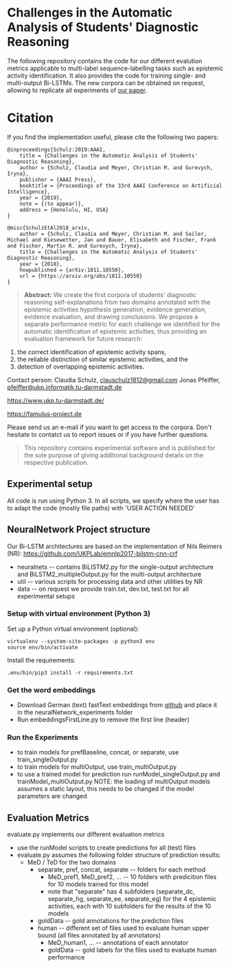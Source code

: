 # Challenges in the Automatic Analysis of Students' Diagnostic Reasoning

The following repository contains the code for our different evalution metrics applicable to multi-label sequence-labelling tasks such as epistemic activity identification. It also provides the code for training single- and multi-output Bi-LSTMs.
The new corpora can be obtained on request, allowing to replicate all experiments of [our paper](https://arxiv.org/abs/1811.10550).


# Citation 
If you find the implementation useful, please cite the following two papers:

```
@inproceedings{Schulz:2019:AAAI,
	title = {Challenges in the Automatic Analysis of Students' Diagnostic Reasoning},
	author = {Schulz, Claudia and Meyer, Christian M. and Gurevych, Iryna},
	publisher = {AAAI Press},
	booktitle = {Proceedings of the 33rd AAAI Conference on Artificial Intelligence},
	year = {2019},
	note = {(to appear)},
	address = {Honolulu, HI, USA}
}

@misc{SchulzEtAl2018_arxiv,
	author = {Schulz, Claudia and Meyer, Christian M. and Sailer, Michael and Kiesewetter, Jan and Bauer, Elisabeth and Fischer, Frank and Fischer, Martin R. and Gurevych, Iryna},
	title = {Challenges in the Automatic Analysis of Students' Diagnostic Reasoning},
	year = {2018},
	howpublished = {arXiv:1811.10550},
	url = {https://arxiv.org/abs/1811.10550}
}

```
> **Abstract:** 
We create the first corpora of students' diagnostic reasoning self-explanations from two domains annotated with the epistemic activities hypothesis generation, evidence generation, evidence evaluation, and drawing conclusions.
We propose a separate performance metric for each challenge we identified for the automatic identification of epistemic activities, thus providing an evaluation framework for future research:
1) the correct identification of epistemic activity spans,
2) the reliable distinction of similar epistemic activities, and the
3) detection of overlapping epistemic activities.

Contact person: Claudia Schulz, clauschulz1812@gmail.com
		Jonas Pfeiffer, pfeiffer@ukp.informatik.tu-darmstadt.de

https://www.ukp.tu-darmstadt.de/

https://famulus-project.de


Please send us an e-mail if you want to get access to the corpora.
Don't hesitate to contatct us to report issues or if you have further questions.

> This repository contains experimental software and is published for the sole purpose of giving additional background details on the respective publication. 


## Experimental setup
All code is run using Python 3.
In all scripts, we specify where the user has to adapt the code (mostly file paths) with 'USER ACTION NEEDED'

## NeuralNetwork Project structure
Our Bi-LSTM architectures are based on the implementation of Nils Reimers (NR): https://github.com/UKPLab/emnlp2017-bilstm-cnn-crf
* neuralnets -- contains BiLISTM2.py for the single-output architecture and BiLSTM2_multipleOutput.py for the multi-output architecture
* util -- various scripts for processing data and other utilities by NR
* data -- on request we provide train.txt, dev.txt, test.txt for all experimental setups


### Setup with virtual environment (Python 3)

Set up a Python virtual environment (optional):
``` 
virtualenv --system-site-packages -p python3 env
source env/bin/activate
```

Install the requirements:
```
.env/bin/pip3 install -r requirements.txt
```


### Get the word embeddings
* Download German (text) fastText embeddings from [github](https://github.com/facebookresearch/fastText/blob/master/pretrained-vectors.md) and place it in the neuralNetwork_experiments folder
* Run embeddingsFirstLine.py to remove the first line (header)

### Run the Experiments
* to train models for prefBaseline, concat, or separate, use train_singleOutput.py
* to train models for multiOutput, use train_multiOutput.py
* to use a trained model for prediction run runModel_singleOutput.py and trainModel_multiOutput.py
NOTE: the loading of multiOutput models assumes a static layout, this needs to be changed if the model parameters are changed


## Evaluation Metrics
evaluate.py implements our different evaluation metrics

* use the runModel scripts to create predictions for all (test) files
* evaluate.py assumes the following folder structure of prediction results:
  * MeD / TeD for the two domains
    * separate, pref, concat, separate -- folders for each method
      * MeD_pref1, MeD_pref2, ... -- 10 folders with predicition files for 10 models trained for this model
      * note that "separate" has 4 subfolders (separate_dc, separate_hg, separate_ee, separate_eg) for the 4 epistemic activities, each with 10 subfolders for the results of the 10 models
    * goldData -- gold annotations for the prediction files
    * human -- different set of files used to evaluate human upper bound (all files annotated by all annotators)
      * MeD_human1, ... -- annotations of each annotator
      * goldData -- gold labels for the files used to evaluate human performance


